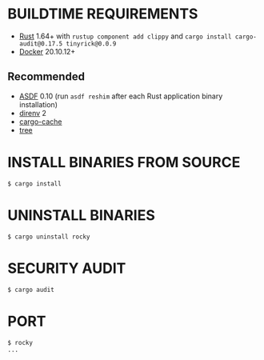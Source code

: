 # BUILDTIME REQUIREMENTS

* [Rust](https://www.rust-lang.org/en-US/) 1.64+ with `rustup component add clippy` and `cargo install cargo-audit@0.17.5 tinyrick@0.0.9`
* [Docker](https://www.docker.com/) 20.10.12+

## Recommended

* [ASDF](https://asdf-vm.com/) 0.10 (run `asdf reshim` after each Rust application binary installation)
* [direnv](https://direnv.net/) 2
* [cargo-cache](https://crates.io/crates/cargo-cache)
* [tree](https://en.wikipedia.org/wiki/Tree_(command))

# INSTALL BINARIES FROM SOURCE

```console
$ cargo install
```

# UNINSTALL BINARIES

```console
$ cargo uninstall rocky
```

# SECURITY AUDIT

```console
$ cargo audit
```

# PORT

```console
$ rocky
...
```

